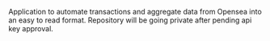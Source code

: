 Application to automate transactions and aggregate data from Opensea into an easy to read format. Repository will be going private after pending api key approval.